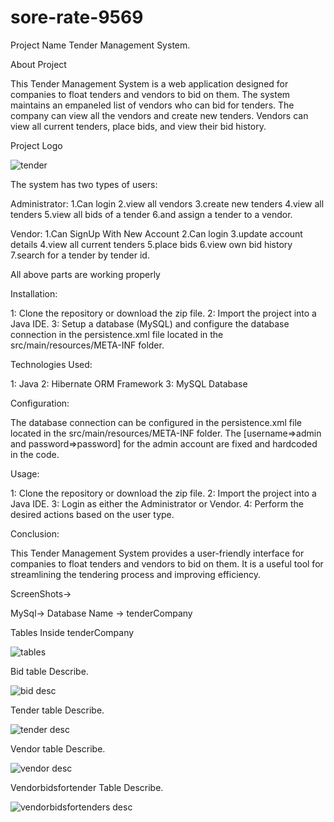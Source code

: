 # sore-rate-9569
Project Name
Tender Management System.

About Project 

This Tender Management System is a web application designed for companies to float tenders and vendors to bid on them. The system maintains an empaneled list of vendors who can bid for tenders. The company can view all the vendors and create new tenders. Vendors can view all current tenders, place bids, and view their bid history.

Project Logo

![tender](https://user-images.githubusercontent.com/99540875/235904254-ead3cbe0-7cd4-4d6e-b077-587728858bf6.jpg)


The system has two types of users:

Administrator: 
1.Can login
2.view all vendors
3.create new tenders
4.view all tenders
5.view all bids of a tender
6.and assign a tender to a vendor.

Vendor: 
1.Can SignUp With New Account
2.Can login
3.update account details
4.view all current tenders
5.place bids
6.view own bid history
7.search for a tender by tender id.

All above parts are working properly

Installation:

1: Clone the repository or download the zip file.
2: Import the project into a Java IDE.
3: Setup a database (MySQL) and configure the database connection in the persistence.xml file located in the src/main/resources/META-INF folder.

Technologies Used:

1: Java
2: Hibernate ORM Framework
3: MySQL Database


Configuration:

The database connection can be configured in the persistence.xml file located in the src/main/resources/META-INF  folder.
The [username=>admin and password=>password] for the admin account are fixed and hardcoded in the code.

Usage:

1: Clone the repository or download the zip file.
2: Import the project into a Java IDE.
3: Login as either the Administrator or Vendor.
4: Perform the desired actions based on the user type.

Conclusion:

This Tender Management System provides a user-friendly interface for companies to float tenders and vendors to bid on them. It is a useful tool for streamlining the tendering process and improving efficiency.

ScreenShots->

MySql->
Database Name -> tenderCompany

Tables Inside tenderCompany

![tables](https://user-images.githubusercontent.com/99540875/236662358-a0ae66f8-26c3-4404-bf13-14a429055843.png)


Bid table Describe.

![bid desc](https://user-images.githubusercontent.com/99540875/236662649-de7483d3-97e8-4252-a35e-0b284511ddbd.png)


Tender table Describe.

![tender desc](https://user-images.githubusercontent.com/99540875/236662666-134e4caf-1df1-47b3-8687-5f164f1d4256.png)

Vendor table Describe.

![vendor desc](https://user-images.githubusercontent.com/99540875/236662685-5607e9bd-9273-43d1-b0f6-9d2a98ccd213.png)

Vendorbidsfortender Table Describe.

![vendorbidsfortenders desc](https://user-images.githubusercontent.com/99540875/236662704-16e37f44-a431-431a-8191-639228d652d8.png)



